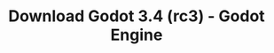 ---
# Generated by /tools/generators/src/download_archive_generator !!! do not edit by hand !!!
title: 'Download Godot 3.4 (rc3) - Godot Engine'
type: 'download/archive'
name: '3.4'
flavor: 'rc3'
release_date: '2021-11-02T03:00:00-00:00'
release_notes: 'article/release-candidate-godot-3-4-rc-3/'
primaryPlatforms:
  - 'android.apk'
  - 'linux.64'
  - 'macos.universal'
  - 'windows.64'
  - 'linux_server.headless.64'
  - 'web'
  - 'templates'
links:
  android.apk:
    name: 'android.apk'
    title: 'Android'
    caption: 'Universal APK (ARM64 + ARMv7 + x86_64 + x86)'
    tags:
      - 'APK download'
      - 'ARM64/v7'
      - 'x86 (64 & 32 bit)'
    hosts:
      github_builds:
        regular: 'https://github.com/godotengine/godot-builds/releases/download/3.4-rc3/Godot_v3.4-rc3_android_editor.apk'
        mono: '#'
      github:
        regular: 'https://github.com/godotengine/godot/releases/download/3.4-rc3/Godot_v3.4-rc3_android_editor.apk'
        mono: '#'
  linux.64:
    name: 'linux.64'
    title: 'Linux'
    caption: 'Standard (x86_64)'
    tags:
      - '64 bit'
    hosts:
      github_builds:
        regular: 'https://github.com/godotengine/godot-builds/releases/download/3.4-rc3/Godot_v3.4-rc3_x11.64.zip'
        mono: 'https://github.com/godotengine/godot-builds/releases/download/3.4-rc3/Godot_v3.4-rc3_mono_x11_64.zip'
      github:
        regular: 'https://github.com/godotengine/godot/releases/download/3.4-rc3/Godot_v3.4-rc3_x11.64.zip'
        mono: 'https://github.com/godotengine/godot/releases/download/3.4-rc3/Godot_v3.4-rc3_mono_x11_64.zip'
  macos.universal:
    name: 'macos.universal'
    title: 'macOS'
    caption: 'Universal (x86_64 + Apple Silicon)'
    tags:
      - 'Intel/Apple Silicon'
      - '64 bit'
    hosts:
      github_builds:
        regular: 'https://github.com/godotengine/godot-builds/releases/download/3.4-rc3/Godot_v3.4-rc3_osx.universal.zip'
        mono: 'https://github.com/godotengine/godot-builds/releases/download/3.4-rc3/Godot_v3.4-rc3_mono_osx.universal.zip'
      github:
        regular: 'https://github.com/godotengine/godot/releases/download/3.4-rc3/Godot_v3.4-rc3_osx.universal.zip'
        mono: 'https://github.com/godotengine/godot/releases/download/3.4-rc3/Godot_v3.4-rc3_mono_osx.universal.zip'
  windows.64:
    name: 'windows.64'
    title: 'Windows'
    caption: 'Standard (x86_64)'
    tags:
      - '64 bit'
    hosts:
      github_builds:
        regular: 'https://github.com/godotengine/godot-builds/releases/download/3.4-rc3/Godot_v3.4-rc3_win64.exe.zip'
        mono: 'https://github.com/godotengine/godot-builds/releases/download/3.4-rc3/Godot_v3.4-rc3_mono_win64.zip'
      github:
        regular: 'https://github.com/godotengine/godot/releases/download/3.4-rc3/Godot_v3.4-rc3_win64.exe.zip'
        mono: 'https://github.com/godotengine/godot/releases/download/3.4-rc3/Godot_v3.4-rc3_mono_win64.zip'
  linux_server.headless.64:
    name: 'linux_server.headless.64'
    title: 'Linux Server'
    caption: 'Headless (x86_64)'
    tags:
      - '64 bit'
      - 'Headless'
    hosts:
      github_builds:
        regular: 'https://github.com/godotengine/godot-builds/releases/download/3.4-rc3/Godot_v3.4-rc3_linux_headless.64.zip'
        mono: 'https://github.com/godotengine/godot-builds/releases/download/3.4-rc3/Godot_v3.4-rc3_mono_linux_headless_64.zip'
      github:
        regular: 'https://github.com/godotengine/godot/releases/download/3.4-rc3/Godot_v3.4-rc3_linux_headless.64.zip'
        mono: 'https://github.com/godotengine/godot/releases/download/3.4-rc3/Godot_v3.4-rc3_mono_linux_headless_64.zip'
  web:
    name: 'web'
    title: 'Web editor'
    caption: ''
    tags:
      - 'Self-hosted'
      - 'Cross-platform'
    hosts:
      github_builds:
        regular: 'https://github.com/godotengine/godot-builds/releases/download/3.4-rc3/Godot_v3.4-rc3_web_editor.zip'
        mono: '#'
      github:
        regular: 'https://github.com/godotengine/godot/releases/download/3.4-rc3/Godot_v3.4-rc3_web_editor.zip'
        mono: '#'
  linux.32:
    name: 'linux.32'
    title: 'Linux'
    caption: 'Standard (x86)'
    tags:
      - '32 bit'
    hosts:
      github_builds:
        regular: 'https://github.com/godotengine/godot-builds/releases/download/3.4-rc3/Godot_v3.4-rc3_x11.32.zip'
        mono: 'https://github.com/godotengine/godot-builds/releases/download/3.4-rc3/Godot_v3.4-rc3_mono_x11_32.zip'
      github:
        regular: 'https://github.com/godotengine/godot/releases/download/3.4-rc3/Godot_v3.4-rc3_x11.32.zip'
        mono: 'https://github.com/godotengine/godot/releases/download/3.4-rc3/Godot_v3.4-rc3_mono_x11_32.zip'
  windows.32:
    name: 'windows.32'
    title: 'Windows'
    caption: 'Standard (x86)'
    tags:
      - '32 bit'
    hosts:
      github_builds:
        regular: 'https://github.com/godotengine/godot-builds/releases/download/3.4-rc3/Godot_v3.4-rc3_win32.exe.zip'
        mono: 'https://github.com/godotengine/godot-builds/releases/download/3.4-rc3/Godot_v3.4-rc3_mono_win32.zip'
      github:
        regular: 'https://github.com/godotengine/godot/releases/download/3.4-rc3/Godot_v3.4-rc3_win32.exe.zip'
        mono: 'https://github.com/godotengine/godot/releases/download/3.4-rc3/Godot_v3.4-rc3_mono_win32.zip'
  linux_server.64:
    name: 'linux_server.64'
    title: 'Linux Server'
    caption: 'Standard (x86_64)'
    tags:
      - '64 bit'
    hosts:
      github_builds:
        regular: 'https://github.com/godotengine/godot-builds/releases/download/3.4-rc3/Godot_v3.4-rc3_linux_server.64.zip'
        mono: 'https://github.com/godotengine/godot-builds/releases/download/3.4-rc3/Godot_v3.4-rc3_mono_linux_server_64.zip'
      github:
        regular: 'https://github.com/godotengine/godot/releases/download/3.4-rc3/Godot_v3.4-rc3_linux_server.64.zip'
        mono: 'https://github.com/godotengine/godot/releases/download/3.4-rc3/Godot_v3.4-rc3_mono_linux_server_64.zip'
  aar_library:
    name: 'aar_library'
    title: 'AAR library'
    caption: ''
    tags:
      - 'Android plugins'
      - 'Java'
      - 'Kotlin'
    hosts:
      github_builds:
        regular: 'https://github.com/godotengine/godot-builds/releases/download/3.4-rc3/godot-lib.3.4.rc3.release.aar'
        mono: 'https://github.com/godotengine/godot-builds/releases/download/3.4-rc3/godot-lib.3.4.rc3.mono.release.aar'
      github:
        regular: 'https://github.com/godotengine/godot/releases/download/3.4-rc3/godot-lib.3.4.rc3.release.aar'
        mono: 'https://github.com/godotengine/godot/releases/download/3.4-rc3/godot-lib.3.4.rc3.mono.release.aar'
  templates:
    name: 'templates'
    title: 'Export templates'
    caption: ''
    tags:
      - 'Used to export your games to all supported platforms'
    hosts:
      github_builds:
        regular: 'https://github.com/godotengine/godot-builds/releases/download/3.4-rc3/Godot_v3.4-rc3_export_templates.tpz'
        mono: 'https://github.com/godotengine/godot-builds/releases/download/3.4-rc3/Godot_v3.4-rc3_mono_export_templates.tpz'
      github:
        regular: 'https://github.com/godotengine/godot/releases/download/3.4-rc3/Godot_v3.4-rc3_export_templates.tpz'
        mono: 'https://github.com/godotengine/godot/releases/download/3.4-rc3/Godot_v3.4-rc3_mono_export_templates.tpz'
---